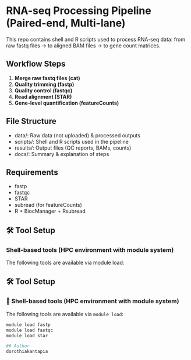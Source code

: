# RNA-seq Processing Pipeline (Paired-end, Multi-lane)

This repo contains shell and R scripts used to process RNA-seq data:
from raw fastq files → to aligned BAM files → to gene count matrices.

## Workflow Steps

1. **Merge raw fastq files (cat)**
2. **Quality trimming (fastp)**
3. **Quality control (fastqc)**
4. **Read alignment (STAR)**
5. **Gene-level quantification (featureCounts)**

## File Structure

- data/: Raw data (not uploaded) & processed outputs
- scripts/: Shell and R scripts used in the pipeline
- results/: Output files (QC reports, BAMs, counts)
- docs/: Summary & explanation of steps

## Requirements

- fastp
- fastqc
- STAR
- subread (for featureCounts)
- R + BiocManager + Rsubread

## 🛠️ Tool Setup

### Shell-based tools (HPC environment with module system)

The following tools are available via module load:

## 🛠️ Tool Setup

### 🔧 Shell-based tools (HPC environment with module system)

The following tools are available via `module load`:

```bash
module load fastp
module load fastqc
module load star

## Author
dorothiakantapia

